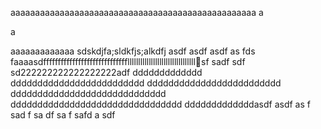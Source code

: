 aaaaaaaaaaaaaaaaaaaaaaaaaaaaaaaaaaaaaaaaaaaaaaaaaa
a



a











aaaaaaaaaaaaa
sdskdjfa;sldkfjs;alkdfj
asdf
asdf
asdf
as
fds
faaaasdfffffffffffffffffffffffffffffllllllllllllllllllllllllllllllllsf
sadf
sdf
sd222222222222222222adf
ddddddddddddd
ddddddddddddddddddddddddd
ddddddddddddddddddddddddd
ddddddddddddddddddddddddddddd
dddddddddddddddddddddddddddddddd
dddddddddddddasdf
asdf
as
f
sad
f
sa
df
sa
f
safd
a
sdf

